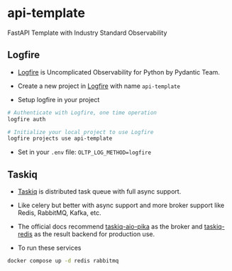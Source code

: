 # api-template

FastAPI Template with Industry Standard Observability

## Logfire

- [Logfire](https://github.com/pydantic/logfire) is Uncomplicated Observability for Python by Pydantic Team.

- Create a new project in [Logfire](https://logfire-us.pydantic.dev) with name `api-template`

- Setup logfire in your project

```bash
# Authenticate with Logfire, one time operation
logfire auth

# Initialize your local project to use Logfire
logfire projects use api-template
```

- Set in your `.env` file: `OLTP_LOG_METHOD=logfire`

## Taskiq

- [Taskiq](https://github.com/taskiq-python/taskiq) is distributed task queue with full async support.
- Like celery but better with async support and more broker support like Redis, RabbitMQ, Kafka, etc.

- The official docs recommend [taskiq-aio-pika](https://pypi.org/project/taskiq-aio-pika/) as the broker and [taskiq-redis](https://pypi.org/project/taskiq-redis/) as the result backend for production use.

- To run these services

```bash
docker compose up -d redis rabbitmq
```
